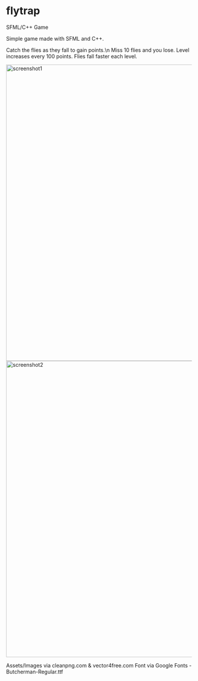 # flytrap
SFML/C++ Game

Simple game made with SFML and C++.

Catch the flies as they fall to gain points.\n
Miss 10 flies and you lose.
Level increases every 100 points.
Flies fall faster each level.

<img width="804" alt="screenshot1" src="https://github.com/RobertMShort/flytrap/assets/134110968/f8cd454c-fb86-4e8d-9daa-478c1e0d714c">



<img width="804" alt="screenshot2" src="https://github.com/RobertMShort/flytrap/assets/134110968/76ee18d9-70b8-4c74-bd6b-415a7a7449aa">


Assets/Images via cleanpng.com & vector4free.com
Font via Google Fonts - Butcherman-Regular.ttf
